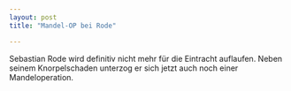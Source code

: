 ```yaml
---
layout: post
title: "Mandel-OP bei Rode"

---
```


Sebastian Rode wird definitiv nicht mehr für die Eintracht auflaufen. Neben seinem Knorpelschaden unterzog er sich jetzt auch noch einer Mandeloperation.


